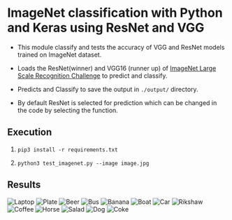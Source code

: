 # ImageNet classification with Python and Keras using ResNet and VGG

* This module classify and tests the accuracy of VGG and ResNet models trained on ImageNet dataset.

* Loads the ResNet(winner) and VGG16 (runner up) of [ImageNet Large Scale Recognition Challenge](http://www.image-net.org/challenges/LSVRC/) to predict and classify.

* Predicts and Classify to save the output in ```./output/``` directory.

* By default ResNet is selected for prediction which can be changed in the code by selecting the function.

## Execution
1. ```pip3 install -r requirements.txt ```

2. ```python3 test_imagenet.py --image image.jpg```

## Results

![Laptop]('https://github.com/nikitamalviya/imagenet-classification-with-keras-using-ResNet-and-VGG/tree/master/output/laptop.jpg')
![Plate]('https://github.com/nikitamalviya/imagenet-classification-with-keras-using-ResNet-and-VGG/tree/master/output/plate.jpg')
![Beer]('https://github.com/nikitamalviya/imagenet-classification-with-keras-using-ResNet-and-VGG/tree/master/output/beer.jpg')
![Bus]('https://github.com/nikitamalviya/imagenet-classification-with-keras-using-ResNet-and-VGG/tree/master/output/bus.jpeg')
![Banana]('https://github.com/nikitamalviya/imagenet-classification-with-keras-using-ResNet-and-VGG/tree/master/output/banana.jpg')
![Boat]('https://github.com/nikitamalviya/imagenet-classification-with-keras-using-ResNet-and-VGG/tree/master/output/boat.jpeg')
![Car]('https://github.com/nikitamalviya/imagenet-classification-with-keras-using-ResNet-and-VGG/tree/master/output/car.jpg')
![Rikshaw]('https://github.com/nikitamalviya/imagenet-classification-with-keras-using-ResNet-and-VGG/tree/master/output/rikshaw.jpg')
![Coffee]('https://github.com/nikitamalviya/imagenet-classification-with-keras-using-ResNet-and-VGG/tree/master/output/cup.jpeg')
![Horse]('https://github.com/nikitamalviya/imagenet-classification-with-keras-using-ResNet-and-VGG/tree/master/output/horse.jpg')
![Salad]('https://github.com/nikitamalviya/imagenet-classification-with-keras-using-ResNet-and-VGG/tree/master/output/salad.jpeg')
![Dog]('https://github.com/nikitamalviya/imagenet-classification-with-keras-using-ResNet-and-VGG/tree/master/output/dog.jpeg')
![Coke]('https://github.com/nikitamalviya/imagenet-classification-with-keras-using-ResNet-and-VGG/tree/master/output/coke.jpg')